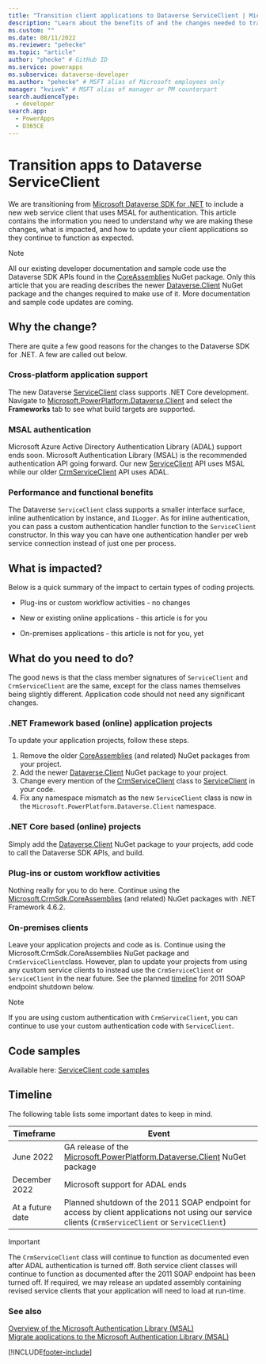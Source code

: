 ```yaml
---
title: "Transition client applications to Dataverse ServiceClient | Microsoft Docs" # Intent and product brand in a unique string of 43-59 chars including spaces
description: "Learn about the benefits of and the changes needed to transitions your client application to use Dataverse ServiceClient class for web service connections." # 115-145 characters including spaces. This abstract displays in the search result.
ms.custom: ""
ms.date: 08/11/2022
ms.reviewer: "pehecke"
ms.topic: "article"
author: "phecke" # GitHub ID
ms.service: powerapps
ms.subservice: dataverse-developer
ms.author: "pehecke" # MSFT alias of Microsoft employees only
manager: "kvivek" # MSFT alias of manager or PM counterpart
search.audienceType:
  - developer
search.app:
  - PowerApps
  - D365CE
---
```


# Transition apps to Dataverse ServiceClient

We are transitioning from [Microsoft Dataverse SDK for .NET](developer-tools.md#dataverse-sdk-for-net) to include a new web service client that uses MSAL for authentication. This article contains the information you need to understand why we are making these changes, what is impacted, and how to update your client applications so they continue to function as expected.

> [!NOTE]
> All our existing developer documentation and sample code use the Dataverse SDK APIs found in the [CoreAssemblies](https://www.nuget.org/packages/Microsoft.CrmSdk.CoreAssemblies/) NuGet package. Only this article that you are reading describes the newer [Dataverse.Client](https://www.nuget.org/packages/Microsoft.PowerPlatform.Dataverse.Client/) NuGet package and the changes required to make use of it. More documentation and sample code updates are coming.

## Why the change?

There are quite a few good reasons for the changes to the Dataverse SDK for .NET. A few are called out below.

### Cross-platform application support

The new Dataverse [ServiceClient](xref:Microsoft.PowerPlatform.Dataverse.Client.ServiceClient) class supports .NET Core development. Navigate to [Microsoft.PowerPlatform.Dataverse.Client](https://www.nuget.org/packages/Microsoft.PowerPlatform.Dataverse.Client/) and select the **Frameworks** tab to see what build targets are supported.

### MSAL authentication

Microsoft Azure Active Directory Authentication Library (ADAL) support ends soon. Microsoft Authentication Library (MSAL) is the recommended authentication API going forward. Our new [ServiceClient](xref:Microsoft.PowerPlatform.Dataverse.Client.ServiceClient) API uses MSAL while our older [CrmServiceClient](xref:Microsoft.Xrm.Tooling.Connector.CrmServiceClient) API uses ADAL.

### Performance and functional benefits

The Dataverse `ServiceClient` class supports a smaller interface surface, inline authentication by instance, and `ILogger`. As for inline authentication, you can pass a custom authentication handler function to the `ServiceClient` constructor. In this way you can have one authentication handler per web service connection instead of just one per process.

## What is impacted?

Below is a quick summary of the impact to certain types of coding projects.

- Plug-ins or custom workflow activities - no changes

- New or existing online applications - this article is for you

- On-premises applications - this article is not for you, yet

## What do you need to do?

The good news is that the class member signatures of `ServiceClient` and `CrmServiceClient` are the same, except for the class names themselves being slightly different. Application code should not need any significant changes.

### .NET Framework based (online) application projects

To update your application projects, follow these steps.

1. Remove the older [CoreAssemblies](https://www.nuget.org/packages/Microsoft.CrmSdk.CoreAssemblies/) (and related) NuGet packages from your project.
1. Add the newer [Dataverse.Client](https://www.nuget.org/packages/Microsoft.PowerPlatform.Dataverse.Client/) NuGet package to your project.
1. Change every mention of the [CrmServiceClient](xref:Microsoft.Xrm.Tooling.Connector.CrmServiceClient) class to [ServiceClient](xref:Microsoft.PowerPlatform.Dataverse.Client.ServiceClient) in your code.
1. Fix any namespace mismatch as the new `ServiceClient` class is now in the `Microsoft.PowerPlatform.Dataverse.Client` namespace.

### .NET Core based (online) projects

Simply add the [Dataverse.Client](https://www.nuget.org/packages/Microsoft.PowerPlatform.Dataverse.Client/) NuGet package to your projects, add code to call the Dataverse SDK APIs, and build.

### Plug-ins or custom workflow activities

Nothing really for you to do here. Continue using the [Microsoft.CrmSdk.CoreAssemblies](https://www.nuget.org/packages/Microsoft.CrmSdk.CoreAssemblies/) (and related) NuGet packages with .NET Framework 4.6.2.

### On-premises clients

Leave your application projects and code as is. Continue using the Microsoft.CrmSdk.CoreAssemblies NuGet package and `CrmServiceClient`class. However, plan to update your projects from using any custom service clients to instead use the `CrmServiceClient` or `ServiceClient` in the near future. See the planned [timeline](#timeline) for 2011 SOAP endpoint shutdown below.

> [!NOTE]
> If you are using custom authentication with `CrmServiceClient`, you can continue to use your custom authentication code with `ServiceClient`.

## Code samples

Available here: [ServiceClient code samples](https://github.com/microsoft/PowerApps-Samples/tree/master/dataverse/orgsvc/C%23-NETCore/ServiceClient)

## Timeline

The following table lists some important dates to keep in mind.

| Timeframe        | Event                                                                                                                                                |
| ---------------- | ---------------------------------------------------------------------------------------------------------------------------------------------------- |
| June 2022        | GA release of the [Microsoft.PowerPlatform.Dataverse.Client](https://www.nuget.org/packages/Microsoft.PowerPlatform.Dataverse.Client/) NuGet package |
| December 2022    | Microsoft support for ADAL ends                                                                                                                      |
| At a future date | Planned shutdown of the 2011 SOAP endpoint for access by client applications not using our service clients (`CrmServiceClient` or `ServiceClient`)   |

> [!IMPORTANT]
> The `CrmServiceClient` class will continue to function as documented even after ADAL authentication is turned off. Both service client classes will continue to function as documented after the 2011 SOAP endpoint has been turned off. If required, we may release an updated assembly containing revised service clients that your application will need to load at run-time.

### See also

[Overview of the Microsoft Authentication Library (MSAL)](/azure/active-directory/develop/msal-overview)  
[Migrate applications to the Microsoft Authentication Library (MSAL)](/azure/active-directory/develop/msal-migration)

[!INCLUDE[footer-include](../../includes/footer-banner.md)]
